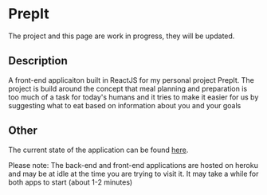 # PrepIt

The project and this page are work in progress, they will be updated.

## Description
A front-end applicaiton built in ReactJS for my personal project PrepIt. The project is build around the concept that meal planning and preparation is too much of a task for today's humans and it tries to make it easier for us by suggesting what to eat based on information about you and your goals

## Other

The current state of the application can be found [here](http://www.prepit.net).

Please note:
The back-end and front-end applications are hosted on heroku and may be at idle at the time you are trying to visit it. It may take a while for both apps to start (about 1-2 minutes)
